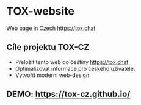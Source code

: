 # TOX-website
Web page in Czech https://tox.chat

## Cíle projektu TOX-CZ
- Přeložit tento web do češtiny https://tox.chat
- Optimalizovat informace pro českého uživatele. 
- Vytvořit moderní web-design

## DEMO: https://tox-cz.github.io/

